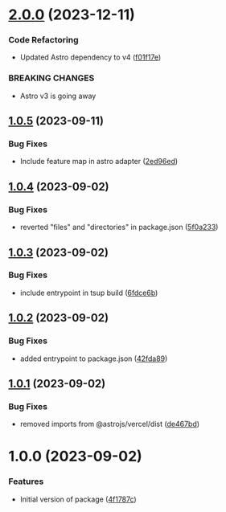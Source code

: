 # [2.0.0](https://github.com/alexvuka1/astro-vercel-edge-adapter/compare/v1.0.5...v2.0.0) (2023-12-11)


### Code Refactoring

* Updated Astro dependency to v4 ([f01f17e](https://github.com/alexvuka1/astro-vercel-edge-adapter/commit/f01f17e6b63fafbf64b45aff0ae40122861b8338))


### BREAKING CHANGES

* Astro v3 is going away

## [1.0.5](https://github.com/alexvuka1/astro-vercel-edge-adapter/compare/v1.0.4...v1.0.5) (2023-09-11)


### Bug Fixes

* Include feature map in astro adapter ([2ed96ed](https://github.com/alexvuka1/astro-vercel-edge-adapter/commit/2ed96ed746086fe43f947594cb2ddc811828b106))

## [1.0.4](https://github.com/alexvuka1/astro-vercel-edge-adapter/compare/v1.0.3...v1.0.4) (2023-09-02)


### Bug Fixes

* reverted "files" and "directories" in package.json ([5f0a233](https://github.com/alexvuka1/astro-vercel-edge-adapter/commit/5f0a233c33891f5bf6b80cdab5c11253a37ef31f))

## [1.0.3](https://github.com/alexvuka1/astro-vercel-edge-adapter/compare/v1.0.2...v1.0.3) (2023-09-02)


### Bug Fixes

* include entrypoint in tsup build ([6fdce6b](https://github.com/alexvuka1/astro-vercel-edge-adapter/commit/6fdce6b55e2b6844312ebc797f5c42b7749f39b8))

## [1.0.2](https://github.com/alexvuka1/astro-vercel-edge-adapter/compare/v1.0.1...v1.0.2) (2023-09-02)


### Bug Fixes

* added entrypoint to package.json ([42fda89](https://github.com/alexvuka1/astro-vercel-edge-adapter/commit/42fda895a2120a9b8f186688309f902a17cc0c39))

## [1.0.1](https://github.com/alexvuka1/astro-vercel-edge-adapter/compare/v1.0.0...v1.0.1) (2023-09-02)


### Bug Fixes

* removed imports from @astrojs/vercel/dist ([de467bd](https://github.com/alexvuka1/astro-vercel-edge-adapter/commit/de467bd7079bfc97acb04e2fe24bfda99c8bca73))

# 1.0.0 (2023-09-02)


### Features

* Initial version of package ([4f1787c](https://github.com/alexvuka1/astro-vercel-edge-adapter/commit/4f1787c94ba7f4e9569e90390c4fc42a03142092))
